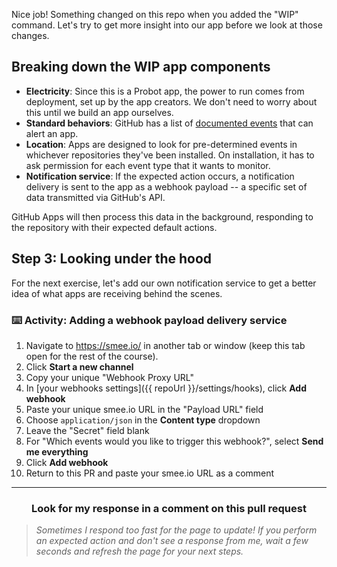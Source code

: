 Nice job! Something changed on this repo when you added the "WIP" command. Let's try to get more insight into our app before we look at those changes.

## Breaking down the WIP app components

- **Electricity**: Since this is a Probot app, the power to run comes from deployment, set up by the app creators. We don't need to worry about this until we build an app ourselves.
- **Standard behaviors**: GitHub has a list of [documented events](https://developer.github.com/webhooks/#events) that can alert an app.
- **Location**: Apps are designed to look for pre-determined events in whichever repositories they've been installed. On installation, it has to ask permission for each event type that it wants to monitor.
- **Notification service**: If the expected action occurs, a notification delivery is sent to the app as a webhook payload -- a specific set of data transmitted via GitHub's API.

GitHub Apps will then process this data in the background, responding to the repository with their expected default actions.

## Step 3:  Looking under the hood

For the next exercise, let's add our own notification service to get a better idea of what apps are receiving behind the scenes.

### :keyboard: Activity: Adding a webhook payload delivery service

1. Navigate to https://smee.io/ in another tab or window (keep this tab open for the rest of the course).
1. Click **Start a new channel**
1. Copy your unique "Webhook Proxy URL"
1. In [your webhooks settings]({{ repoUrl }}/settings/hooks), click **Add webhook**
1. Paste your unique smee.io URL in the "Payload URL" field
1. Choose `application/json` in the **Content type** dropdown
1. Leave the "Secret" field blank
1. For "Which events would you like to trigger this webhook?", select **Send me everything**
1. Click **Add webhook**
1. Return to this PR and paste your smee.io URL as a comment

<hr>
<h3 align="center">Look for my response in a comment on this pull request</h3>

> _Sometimes I respond too fast for the page to update! If you perform an expected action and don't see a response from me, wait a few seconds and refresh the page for your next steps._
